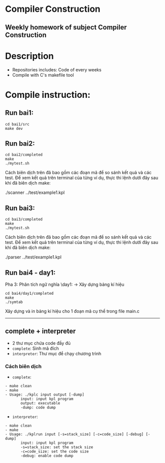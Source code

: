 # Compiler Construction
## Weekly homework of subject Compiler Construction

# Description
- Repositories includes: Code of every weeks
- Compile with C's makefile tool

# Compile instruction:
## Run bai1:
```
cd bai1/src
make dev
```

## Run bai2:
```
cd bai2/completed
make
./mytest.sh
```

Cách biên dịch trên đã bao gồm các đoạn mã để so sánh kết quả và các test. Để xem kết quả trên terminal của từng ví dụ, thực thi lệnh dưới đây sau khi đã biên dịch make:

./scanner ../test/example1.kpl

## Run bai3:
```
cd bai3/completed
make
./mytest.sh
```

Cách biên dịch trên đã bao gồm các đoạn mã để so sánh kết quả và các test. Để xem kết quả trên terminal của từng ví dụ, thực thi lệnh dưới đây sau khi đã biên dịch make:

./parser ../test/example1.kpl

## Run bai4 - day1:
Pha 3: Phân tích ngữ nghĩa
\day1: -> Xây dựng bảng kí hiệu
```
cd bai4/day1/completed
make
./symtab
```
Xây dựng và in bảng kí hiệu cho 1 đoạn mã cụ thể trong file main.c

---
## complete + interpreter
- 2 thư mục chứa code đầy đủ
- `complete`: Sinh mã đích
- `interpreter`: Thư mục để chạy chương trình

### Cách biên dịch
- `complete`:
```
- make clean
- make
- Usage: ./kplc input output [-dump]
       input: input kpl program
       output: executable
       -dump: code dump
```

- `interpreter`:
```
- make clean
- make
- Usage: ./kplrun input [-s=stack_size] [-c=code_size] [-debug] [-dump]
       input: input kpl program
       -s=stack_size: set the stack size
       -c=code_size: set the code size
       -debug: enable code dump

```
